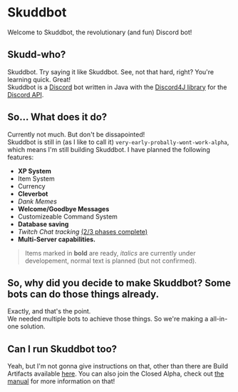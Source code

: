 # Skuddbot
Welcome to Skuddbot, the revolutionary (and fun) Discord bot!

## Skudd-who?
Skuddbot. Try saying it like Skuddbot. See, not that hard, right? You're learning quick. Great!  
Skuddbot is a [Discord](https://discordapp.com/) bot written in Java with the [Discord4J library](https://github.com/austinv11/Discord4J) for the [Discord API](https://discordapp.com/developers/docs/intro).

## So... What does it do?
Currently not much. But don't be dissapointed!  
Skuddbot is still in (as I like to call it) `very-early-probally-wont-work-alpha`, which means I'm still building Skuddbot. I have planned the following features:

- **XP System**
- Item System
- Currency
- **Cleverbot**
- *Dank Memes*
- **Welcome/Goodbye Messages**
- Customizeable Command System
- **Database saving**
- *Twitch Chat tracking* [(2/3 phases complete)](https://gitlab.com/Cooltimmetje/skuddbot/issues/1)
- **Multi-Server capabilities.**

> Items marked in **bold** are ready, *italics* are currently under developement, normal text is planned (but not confirmed).

## So, why did you decide to make Skuddbot? Some bots can do those things already.
Exactly, and that's the point.  
We needed multiple bots to achieve those things. So we're making a all-in-one solution.

## Can I run Skuddbot too?
Yeah, but I'm not gonna give instructions on that, other than there are Build Artifacts available [here](https://gitlab.com/Cooltimmetje/skuddbot/pipelines).
You can also join the Closed Alpha, check out [the manual](https://goo.gl/oWoyG2) for more information on that!